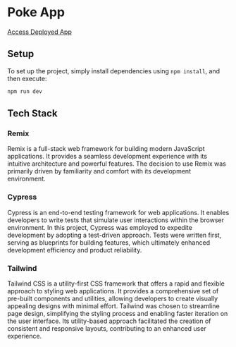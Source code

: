 # Poke App

[Access Deployed App](https://poke-app-gules.vercel.app/)

## Setup
To set up the project, simply install dependencies using `npm install`, and then execute:
```bash
npm run dev
```

## Tech Stack
### Remix
Remix is a full-stack web framework for building modern JavaScript applications. It provides a seamless development experience with its intuitive architecture and powerful features. The decision to use Remix was primarily driven by familiarity and comfort with its development environment.

### Cypress
Cypress is an end-to-end testing framework for web applications. It enables developers to write tests that simulate user interactions within the browser environment. In this project, Cypress was employed to expedite development by adopting a test-driven approach. Tests were written first, serving as blueprints for building features, which ultimately enhanced development efficiency and product reliability.

### Tailwind
Tailwind CSS is a utility-first CSS framework that offers a rapid and flexible approach to styling web applications. It provides a comprehensive set of pre-built components and utilities, allowing developers to create visually appealing designs with minimal effort. Tailwind was chosen to streamline page design, simplifying the styling process and enabling faster iteration on the user interface. Its utility-based approach facilitated the creation of consistent and responsive layouts, contributing to an enhanced user experience.